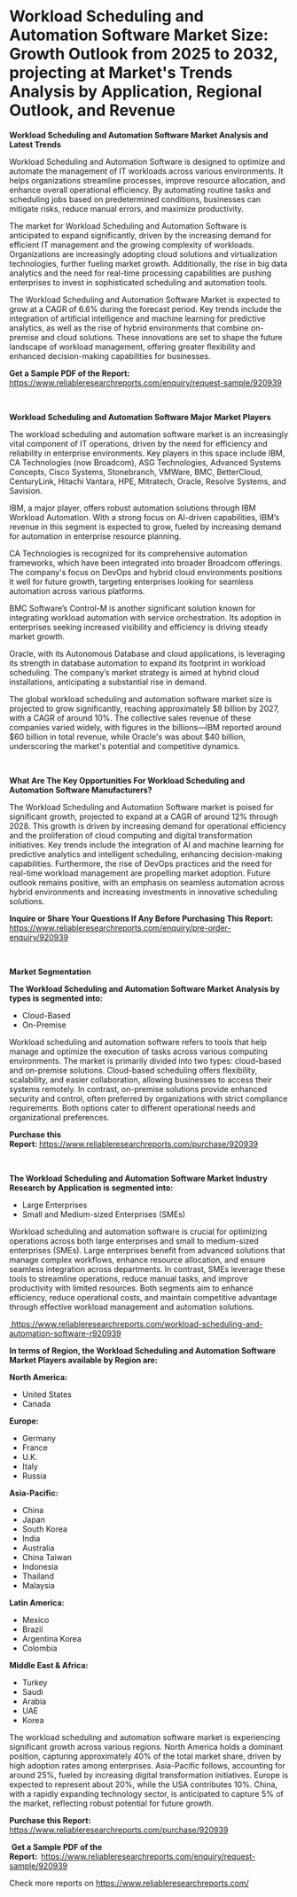 <p><h1>Workload Scheduling and Automation Software Market Size: Growth Outlook from 2025 to 2032, projecting at Market's Trends Analysis by Application, Regional Outlook, and Revenue</h1></p><p><strong>Workload Scheduling and Automation Software Market Analysis and Latest Trends</strong></p>
<p><p>Workload Scheduling and Automation Software is designed to optimize and automate the management of IT workloads across various environments. It helps organizations streamline processes, improve resource allocation, and enhance overall operational efficiency. By automating routine tasks and scheduling jobs based on predetermined conditions, businesses can mitigate risks, reduce manual errors, and maximize productivity.</p><p>The market for Workload Scheduling and Automation Software is anticipated to expand significantly, driven by the increasing demand for efficient IT management and the growing complexity of workloads. Organizations are increasingly adopting cloud solutions and virtualization technologies, further fueling market growth. Additionally, the rise in big data analytics and the need for real-time processing capabilities are pushing enterprises to invest in sophisticated scheduling and automation tools.</p><p>The Workload Scheduling and Automation Software Market is expected to grow at a CAGR of 6.6% during the forecast period. Key trends include the integration of artificial intelligence and machine learning for predictive analytics, as well as the rise of hybrid environments that combine on-premise and cloud solutions. These innovations are set to shape the future landscape of workload management, offering greater flexibility and enhanced decision-making capabilities for businesses.</p></p>
<p><strong>Get a Sample PDF of the Report:&nbsp;</strong> <a href="https://www.reliableresearchreports.com/enquiry/request-sample/920939?utm_campaign=2200&utm_medium=2&utm_source=Github&utm_content=ia&utm_term=07032025&utm_id=workload-scheduling-and-automation-software">https://www.reliableresearchreports.com/enquiry/request-sample/920939</a></p>
<p>&nbsp;</p>
<p><strong>Workload Scheduling and Automation Software Major Market Players</strong></p>
<p><p>The workload scheduling and automation software market is an increasingly vital component of IT operations, driven by the need for efficiency and reliability in enterprise environments. Key players in this space include IBM, CA Technologies (now Broadcom), ASG Technologies, Advanced Systems Concepts, Cisco Systems, Stonebranch, VMWare, BMC, BetterCloud, CenturyLink, Hitachi Vantara, HPE, Mitratech, Oracle, Resolve Systems, and Savision.</p><p>IBM, a major player, offers robust automation solutions through IBM Workload Automation. With a strong focus on AI-driven capabilities, IBM’s revenue in this segment is expected to grow, fueled by increasing demand for automation in enterprise resource planning.</p><p>CA Technologies is recognized for its comprehensive automation frameworks, which have been integrated into broader Broadcom offerings. The company's focus on DevOps and hybrid cloud environments positions it well for future growth, targeting enterprises looking for seamless automation across various platforms.</p><p>BMC Software’s Control-M is another significant solution known for integrating workload automation with service orchestration. Its adoption in enterprises seeking increased visibility and efficiency is driving steady market growth.</p><p>Oracle, with its Autonomous Database and cloud applications, is leveraging its strength in database automation to expand its footprint in workload scheduling. The company’s market strategy is aimed at hybrid cloud installations, anticipating a substantial rise in demand.</p><p>The global workload scheduling and automation software market size is projected to grow significantly, reaching approximately $8 billion by 2027, with a CAGR of around 10%. The collective sales revenue of these companies varied widely, with figures in the billions—IBM reported around $60 billion in total revenue, while Oracle's was about $40 billion, underscoring the market's potential and competitive dynamics.</p></p>
<p>&nbsp;</p>
<p><strong>What Are The Key Opportunities For Workload Scheduling and Automation Software Manufacturers?</strong></p>
<p><p>The Workload Scheduling and Automation Software market is poised for significant growth, projected to expand at a CAGR of around 12% through 2028. This growth is driven by increasing demand for operational efficiency and the proliferation of cloud computing and digital transformation initiatives. Key trends include the integration of AI and machine learning for predictive analytics and intelligent scheduling, enhancing decision-making capabilities. Furthermore, the rise of DevOps practices and the need for real-time workload management are propelling market adoption. Future outlook remains positive, with an emphasis on seamless automation across hybrid environments and increasing investments in innovative scheduling solutions.</p></p>
<p><strong>Inquire or Share Your Questions If Any Before Purchasing This Report:</strong> <a href="https://www.reliableresearchreports.com/enquiry/pre-order-enquiry/920939?utm_campaign=2200&utm_medium=2&utm_source=Github&utm_content=ia&utm_term=07032025&utm_id=workload-scheduling-and-automation-software">https://www.reliableresearchreports.com/enquiry/pre-order-enquiry/920939</a></p>
<p>&nbsp;</p>
<p><strong>Market Segmentation</strong></p>
<p><strong>The Workload Scheduling and Automation Software Market Analysis by types is segmented into:</strong></p>
<p><ul><li>Cloud-Based</li><li>On-Premise</li></ul></p>
<p><p>Workload scheduling and automation software refers to tools that help manage and optimize the execution of tasks across various computing environments. The market is primarily divided into two types: cloud-based and on-premise solutions. Cloud-based scheduling offers flexibility, scalability, and easier collaboration, allowing businesses to access their systems remotely. In contrast, on-premise solutions provide enhanced security and control, often preferred by organizations with strict compliance requirements. Both options cater to different operational needs and organizational preferences.</p></p>
<p><strong>Purchase this Report:&nbsp;</strong><a href="https://www.reliableresearchreports.com/purchase/920939?utm_campaign=2200&utm_medium=2&utm_source=Github&utm_content=ia&utm_term=07032025&utm_id=workload-scheduling-and-automation-software">https://www.reliableresearchreports.com/purchase/920939</a></p>
<p>&nbsp;</p>
<p><strong>The Workload Scheduling and Automation Software Market Industry Research by Application is segmented into:</strong></p>
<p><ul><li>Large Enterprises</li><li>Small and Medium-sized Enterprises (SMEs)</li></ul></p>
<p><p>Workload scheduling and automation software is crucial for optimizing operations across both large enterprises and small to medium-sized enterprises (SMEs). Large enterprises benefit from advanced solutions that manage complex workflows, enhance resource allocation, and ensure seamless integration across departments. In contrast, SMEs leverage these tools to streamline operations, reduce manual tasks, and improve productivity with limited resources. Both segments aim to enhance efficiency, reduce operational costs, and maintain competitive advantage through effective workload management and automation solutions.</p></p>
<p><a href="https://www.reliableresearchreports.com/workload-scheduling-and-automation-software-r920939?utm_campaign=2200&utm_medium=2&utm_source=Github&utm_content=ia&utm_term=07032025&utm_id=workload-scheduling-and-automation-software">&nbsp;https://www.reliableresearchreports.com/workload-scheduling-and-automation-software-r920939</a></p>
<p><strong>In terms of Region, the Workload Scheduling and Automation Software Market Players available by Region are:</strong></p>
<p>
    <p> <strong> North America: </strong>
        <ul>
            <li>United States</li>
            <li>Canada</li>
        </ul>
        </p> 
    <p> <strong> Europe: </strong>
        <ul>
            <li>Germany</li>
            <li>France</li>
            <li>U.K.</li>
            <li>Italy</li>
            <li>Russia</li>
        </ul>
        </p> 
    <p> <strong> Asia-Pacific: </strong>
        <ul>
            <li>China</li>
            <li>Japan</li>
            <li>South Korea</li>
            <li>India</li>
            <li>Australia</li>
            <li>China Taiwan</li>
            <li>Indonesia</li>
            <li>Thailand</li>
            <li>Malaysia</li>
        </ul>
        </p> 
    <p> <strong> Latin America: </strong>
        <ul>
            <li>Mexico</li>
            <li>Brazil</li>
            <li>Argentina Korea</li>
            <li>Colombia</li>
        </ul>
        </p> 
    <p> <strong> Middle East & Africa: </strong>
        <ul>
            <li>Turkey</li>
            <li>Saudi</li>
            <li>Arabia</li>
            <li>UAE</li>
            <li>Korea</li>
        </ul>
    </p>
    </p>
<p><p>The workload scheduling and automation software market is experiencing significant growth across various regions. North America holds a dominant position, capturing approximately 40% of the total market share, driven by high adoption rates among enterprises. Asia-Pacific follows, accounting for around 25%, fueled by increasing digital transformation initiatives. Europe is expected to represent about 20%, while the USA contributes 10%. China, with a rapidly expanding technology sector, is anticipated to capture 5% of the market, reflecting robust potential for future growth.</p></p>
<p><strong>Purchase this Report: </strong><a href="https://www.reliableresearchreports.com/purchase/920939?utm_campaign=2200&utm_medium=2&utm_source=Github&utm_content=ia&utm_term=07032025&utm_id=workload-scheduling-and-automation-software">https://www.reliableresearchreports.com/purchase/920939</a></p>
<p>&nbsp;<strong>Get a Sample PDF of the Report:&nbsp;&nbsp;</strong><a href="https://www.reliableresearchreports.com/enquiry/request-sample/920939?utm_campaign=2200&utm_medium=2&utm_source=Github&utm_content=ia&utm_term=07032025&utm_id=workload-scheduling-and-automation-software">https://www.reliableresearchreports.com/enquiry/request-sample/920939</a></p>
<p><strong></strong></p>
<p>Check more reports on <a href="https://www.reliableresearchreports.com/?utm_campaign=2200&utm_medium=2&utm_source=Github&utm_content=ia&utm_term=07032025&utm_id=workload-scheduling-and-automation-software">https://www.reliableresearchreports.com/</a></p>